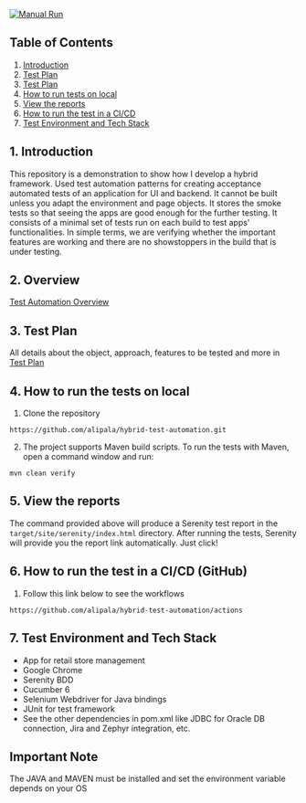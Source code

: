[![Manual Run](https://github.com/alipala/hybrid-test-automation/blob/main/.github/workflows/manual.yml/badge.svg)](https://github.com/alipala/hybrid-test-automation/blob/main/.github/workflows/manual.yml)

## Table of Contents
1. [Introduction](#1-introduction)
2. [Test Plan](#2-overview)
3. [Test Plan](#3-test-plan)
4. [How to run tests on local](#4-how-to-run-the-tests-on-local)
5. [View the reports](#5-view-the-reports)
6. [How to run the test in a CI/CD](#6-how-to-run-the-test-in-a-cicd-github)
7. [Test Environment and Tech Stack](#7-test-environment-and-tech-stack)

## 1. Introduction
This repository is a demonstration to show how I develop a hybrid framework. Used test automation patterns 
for creating acceptance automated tests of an application for UI and backend.
It cannot be built unless you adapt the environment and page objects. 
It stores the smoke tests so that seeing the apps are good enough for the further testing. It consists of a minimal set of tests run 
on each build to test apps' functionalities. In simple terms, we are verifying whether 
the important features are working and there are no showstoppers in the build that is under testing.

## 2. Overview
[Test Automation Overview](docs/overview.PNG)

## 3. Test Plan
All details about the object, approach, features to be tested and more in [Test Plan](docs/test_plan.md)

## 4. How to run the tests on local
1. Clone the repository
```
https://github.com/alipala/hybrid-test-automation.git
```

2. The project supports Maven build scripts. To run the tests with Maven, open a command window and run:
```
mvn clean verify
```

## 5. View the reports
The command provided above will produce a Serenity test report in the `target/site/serenity/index.html` directory.
After running the tests, Serenity will provide you the report link automatically. Just click!

## 6. How to run the test in a CI/CD (GitHub)
1. Follow this link below to see the workflows
```
https://github.com/alipala/hybrid-test-automation/actions
```


## 7. Test Environment and Tech Stack
* App for retail store management 
* Google Chrome
* Serenity BDD
* Cucumber 6 
* Selenium Webdriver for Java bindings
* JUnit for test framework
* See the other dependencies in pom.xml like JDBC for Oracle DB connection, Jira and Zephyr integration, etc.

## Important Note
The JAVA and MAVEN must be installed and set the environment variable depends on your OS
